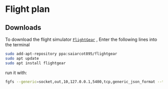 # Flight plan

## Downloads
To download the flight simulator [`FlightGear`](https://www.flightgear.org/) , Enter the following lines into the terminal

```sh
sudo add-apt-repository ppa:saiarcot895/flightgear
sudo apt update
sudo apt install flightgear
```

run it with:
```sh
fgfs --generic=socket,out,10,127.0.0.1,5400,tcp,generic_json_format --telnet=socket,in,10,1270.0.1,5402,tcp --httpd=8080
```
